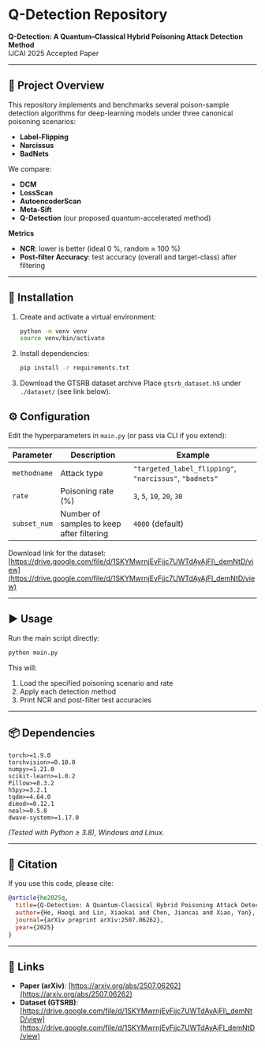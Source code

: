 # Q-Detection Repository

**Q-Detection: A Quantum–Classical Hybrid Poisoning Attack Detection Method**  
IJCAI 2025 Accepted Paper

---

## 🚀 Project Overview

This repository implements and benchmarks several poison-sample detection algorithms for deep-learning models under three canonical poisoning scenarios:

- **Label-Flipping**  
- **Narcissus**  
- **BadNets**

We compare:

- **DCM**  
- **LossScan**  
- **AutoencoderScan**  
- **Meta-Sift**  
- **Q-Detection** (our proposed quantum-accelerated method)

**Metrics**  
- **NCR**: lower is better (ideal 0 %, random ≈ 100 %)  
- **Post-filter Accuracy**: test accuracy (overall and target-class) after filtering

---

## 🔧 Installation

1. Create and activate a virtual environment:
   ```bash
   python -m venv venv
   source venv/bin/activate
   ```

2. Install dependencies:

   ```bash
   pip install -r requirements.txt
   ```
3. Download the GTSRB dataset archive
   Place `gtsrb_dataset.h5` under `./dataset/` (see link below).


## ⚙️ Configuration

Edit the hyperparameters in `main.py` (or pass via CLI if you extend):

| Parameter    | Description                               | Example                                                 |
| ------------ | ----------------------------------------- | ------------------------------------------------------- |
| `methodname` | Attack type                               | `"targeted_label_flipping"`, `"narcissus"`, `"badnets"` |
| `rate`       | Poisoning rate (%)                        | `3`, `5`, `10`, `20`, `30`                              |
| `subset_num` | Number of samples to keep after filtering | `4000` (default)                                        |

Download link for the dataset:
[https://drive.google.com/file/d/1SKYMwrnjEyFjjc7UWTdAyAjFI\_demNtD/view](https://drive.google.com/file/d/1SKYMwrnjEyFjjc7UWTdAyAjFI_demNtD/view)

---

## ▶️ Usage

Run the main script directly:

```bash
python main.py
```

This will:

1. Load the specified poisoning scenario and rate
2. Apply each detection method
3. Print NCR and post-filter test accuracies

---

## 📦 Dependencies

```text
torch>=1.9.0
torchvision>=0.10.0
numpy>=1.21.0
scikit-learn>=1.0.2
Pillow>=8.3.2
h5py>=3.2.1
tqdm>=4.64.0
dimod>=0.12.1
neal>=0.5.8
dwave-system>=1.17.0
```

*(Tested with Python ≥ 3.8), Windows and Linux.*

---

## 📖 Citation

If you use this code, please cite:

```bibtex
@article{he2025q,
  title={Q-Detection: A Quantum-Classical Hybrid Poisoning Attack Detection Method},
  author={He, Haoqi and Lin, Xiaokai and Chen, Jiancai and Xiao, Yan},
  journal={arXiv preprint arXiv:2507.06262},
  year={2025}
}
```

---

## 🔗 Links

* **Paper (arXiv)**: [https://arxiv.org/abs/2507.06262](https://arxiv.org/abs/2507.06262)
* **Dataset (GTSRB)**: [https://drive.google.com/file/d/1SKYMwrnjEyFjjc7UWTdAyAjFI\_demNtD/view](https://drive.google.com/file/d/1SKYMwrnjEyFjjc7UWTdAyAjFI_demNtD/view)


